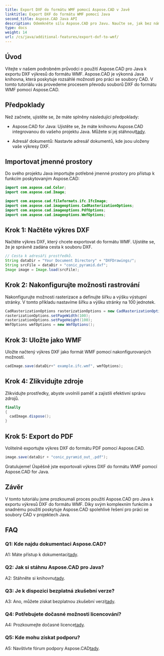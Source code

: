 ```yaml
---
title: Export DXF do formátu WMF pomocí Aspose.CAD v Javě
linktitle: Export DXF do formátu WMF pomocí Java
second_title: Aspose.CAD Java API
description: Odemkněte sílu Aspose.CAD pro Javu. Naučte se, jak bez námahy exportovat výkresy DXF do formátu WMF, pomocí našeho podrobného návodu. Stáhněte si knihovnu, postupujte podle našeho podrobného průvodce a vylepšete práci se soubory CAD.
type: docs
weight: 14
url: /cs/java/additional-features/export-dxf-to-wmf/
---
```

## Úvod

Vítejte v našem podrobném průvodci o použití Aspose.CAD pro Java k exportu DXF výkresů do formátu WMF. Aspose.CAD je výkonná Java knihovna, která poskytuje rozsáhlé možnosti pro práci se soubory CAD. V tomto tutoriálu vás provedeme procesem převodu souborů DXF do formátu WMF pomocí Aspose.CAD.

## Předpoklady

Než začnete, ujistěte se, že máte splněny následující předpoklady:

-  Aspose.CAD for Java: Ujistěte se, že máte knihovnu Aspose.CAD integrovanou do vašeho projektu Java. Můžete si jej stáhnout[tady](https://releases.aspose.com/cad/java/).

- Adresář dokumentů: Nastavte adresář dokumentů, kde jsou uloženy vaše výkresy DXF.

## Importovat jmenné prostory

Do svého projektu Java importujte potřebné jmenné prostory pro přístup k funkcím poskytovaným Aspose.CAD:

```java
import com.aspose.cad.Color;
import com.aspose.cad.Image;

import com.aspose.cad.fileformats.ifc.IfcImage;
import com.aspose.cad.imageoptions.CadRasterizationOptions;
import com.aspose.cad.imageoptions.PdfOptions;
import com.aspose.cad.imageoptions.WmfOptions;
```

## Krok 1: Načtěte výkres DXF

Načtěte výkres DXF, který chcete exportovat do formátu WMF. Ujistěte se, že je správně zadána cesta k souboru DXF.

```java
// Cesta k adresáři prostředků.
String dataDir = "Your Document Directory" + "DXFDrawings/";
String srcFile = dataDir + "conic_pyramid.dxf";
Image image = Image.load(srcFile);
```

## Krok 2: Nakonfigurujte možnosti rastrování

Nakonfigurujte možnosti rasterizace a definujte šířku a výšku výstupní stránky. V tomto příkladu nastavíme šířku a výšku stránky na 100 jednotek.

```java
CadRasterizationOptions rasterizationOptions = new CadRasterizationOptions();
rasterizationOptions.setPageWidth(100);
rasterizationOptions.setPageHeight(100);
WmfOptions wmfOptions = new WmfOptions();
```

## Krok 3: Uložte jako WMF

Uložte načtený výkres DXF jako formát WMF pomocí nakonfigurovaných možností.

```java
cadImage.save(dataDir+" example.ifc.wmf", wmfOptions);
```

## Krok 4: Zlikvidujte zdroje

Zlikvidujte prostředky, abyste uvolnili paměť a zajistili efektivní správu zdrojů.

```java
finally
{
  cadImage.dispose();
}
```

## Krok 5: Export do PDF

Volitelně exportujte výkres DXF do formátu PDF pomocí Aspose.CAD.

```java
image.save(dataDir + "conic_pyramid_out_.pdf"); 
```

Gratulujeme! Úspěšně jste exportovali výkres DXF do formátu WMF pomocí Aspose.CAD for Java.

## Závěr

V tomto tutoriálu jsme prozkoumali proces použití Aspose.CAD pro Java k exportu výkresů DXF do formátu WMF. Díky svým komplexním funkcím a snadnému použití poskytuje Aspose.CAD spolehlivé řešení pro práci se soubory CAD v projektech Java.

## FAQ

### Q1: Kde najdu dokumentaci Aspose.CAD?

 A1: Máte přístup k dokumentaci[tady](https://reference.aspose.com/cad/java/).

### Q2: Jak si stáhnu Aspose.CAD pro Java?

 A2: Stáhněte si knihovnu[tady](https://releases.aspose.com/cad/java/).

### Q3: Je k dispozici bezplatná zkušební verze?

A3: Ano, můžete získat bezplatnou zkušební verzi[tady](https://releases.aspose.com/).

### Q4: Potřebujete dočasné možnosti licencování?

 A4: Prozkoumejte dočasné licence[tady](https://purchase.aspose.com/temporary-license/).

### Q5: Kde mohu získat podporu?

 A5: Navštivte fórum podpory Aspose.CAD[tady](https://forum.aspose.com/c/cad/19).